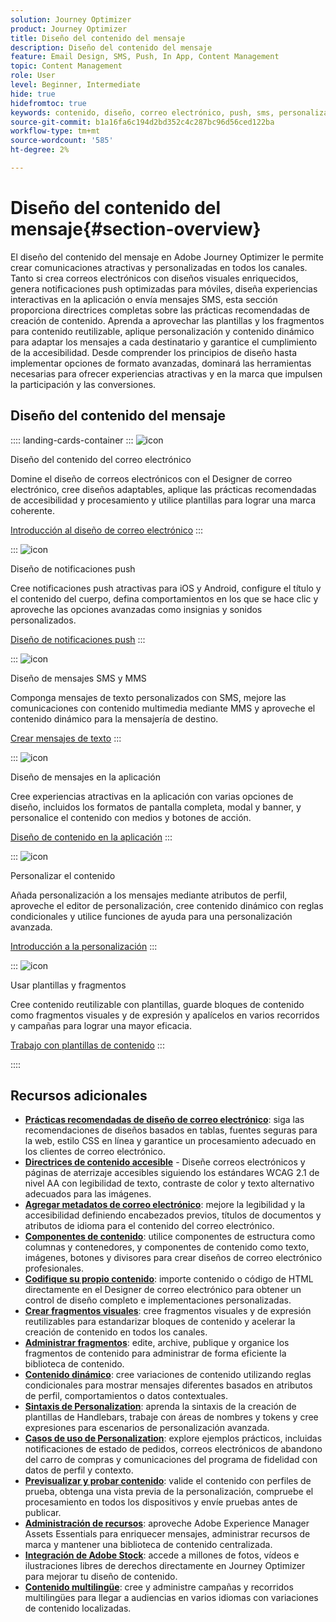 ```yaml
---
solution: Journey Optimizer
product: Journey Optimizer
title: Diseño del contenido del mensaje
description: Diseño del contenido del mensaje
feature: Email Design, SMS, Push, In App, Content Management
topic: Content Management
role: User
level: Beginner, Intermediate
hide: true
hidefromtoc: true
keywords: contenido, diseño, correo electrónico, push, sms, personalización, plantillas
source-git-commit: b1a16fa6c194d2bd352c4c287bc96d56ced122ba
workflow-type: tm+mt
source-wordcount: '585'
ht-degree: 2%

---
```


# Diseño del contenido del mensaje{#section-overview}

El diseño del contenido del mensaje en Adobe Journey Optimizer le permite crear comunicaciones atractivas y personalizadas en todos los canales. Tanto si crea correos electrónicos con diseños visuales enriquecidos, genera notificaciones push optimizadas para móviles, diseña experiencias interactivas en la aplicación o envía mensajes SMS, esta sección proporciona directrices completas sobre las prácticas recomendadas de creación de contenido. Aprenda a aprovechar las plantillas y los fragmentos para contenido reutilizable, aplique personalización y contenido dinámico para adaptar los mensajes a cada destinatario y garantice el cumplimiento de la accesibilidad. Desde comprender los principios de diseño hasta implementar opciones de formato avanzadas, dominará las herramientas necesarias para ofrecer experiencias atractivas y en la marca que impulsen la participación y las conversiones.

## Diseño del contenido del mensaje

:::: landing-cards-container
:::
![icon](https://cdn.experienceleague.adobe.com/icons/email.svg)

Diseño del contenido del correo electrónico

Domine el diseño de correos electrónicos con el Designer de correo electrónico, cree diseños adaptables, aplique las prácticas recomendadas de accesibilidad y procesamiento y utilice plantillas para lograr una marca coherente.

[Introducción al diseño de correo electrónico](../email/get-started-email-design.md)
:::

:::
![icon](https://cdn.experienceleague.adobe.com/icons/mobile.svg)

Diseño de notificaciones push

Cree notificaciones push atractivas para iOS y Android, configure el título y el contenido del cuerpo, defina comportamientos en los que se hace clic y aproveche las opciones avanzadas como insignias y sonidos personalizados.

[Diseño de notificaciones push](../push/design-push.md)
:::

:::
![icon](https://cdn.experienceleague.adobe.com/icons/chat.svg)

Diseño de mensajes SMS y MMS

Componga mensajes de texto personalizados con SMS, mejore las comunicaciones con contenido multimedia mediante MMS y aproveche el contenido dinámico para la mensajería de destino.

[Crear mensajes de texto](../sms/create-sms.md)
:::

:::
![icon](https://cdn.experienceleague.adobe.com/icons/device-mobile.svg)

Diseño de mensajes en la aplicación

Cree experiencias atractivas en la aplicación con varias opciones de diseño, incluidos los formatos de pantalla completa, modal y banner, y personalice el contenido con medios y botones de acción.

[Diseño de contenido en la aplicación](../in-app/design-in-app.md)
:::

:::
![icon](https://cdn.experienceleague.adobe.com/icons/personalization.svg)

Personalizar el contenido

Añada personalización a los mensajes mediante atributos de perfil, aproveche el editor de personalización, cree contenido dinámico con reglas condicionales y utilice funciones de ayuda para una personalización avanzada.

[Introducción a la personalización](../personalization/personalize.md)
:::

:::
![icon](https://cdn.experienceleague.adobe.com/icons/duplicate.svg)

Usar plantillas y fragmentos

Cree contenido reutilizable con plantillas, guarde bloques de contenido como fragmentos visuales y de expresión y apalícelos en varios recorridos y campañas para lograr una mayor eficacia.

[Trabajo con plantillas de contenido](../content-management/use-content-templates.md)
:::

::::


## Recursos adicionales

- **[Prácticas recomendadas de diseño de correo electrónico](../email/get-started-email-design.md#best-practices)**: siga las recomendaciones de diseños basados en tablas, fuentes seguras para la web, estilo CSS en línea y garantice un procesamiento adecuado en los clientes de correo electrónico.
- **[Directrices de contenido accesible](../email/accessible-content.md)** - Diseñe correos electrónicos y páginas de aterrizaje accesibles siguiendo los estándares WCAG 2.1 de nivel AA con legibilidad de texto, contraste de color y texto alternativo adecuados para las imágenes.
- **[Agregar metadatos de correo electrónico](../email/email-metadata.md)**: mejore la legibilidad y la accesibilidad definiendo encabezados previos, títulos de documentos y atributos de idioma para el contenido del correo electrónico.
- **[Componentes de contenido](../email/content-components.md)**: utilice componentes de estructura como columnas y contenedores, y componentes de contenido como texto, imágenes, botones y divisores para crear diseños de correo electrónico profesionales.
- **[Codifique su propio contenido](../email/code-content.md)**: importe contenido o código de HTML directamente en el Designer de correo electrónico para obtener un control de diseño completo e implementaciones personalizadas.
- **[Crear fragmentos visuales](../content-management/create-fragments.md)**: cree fragmentos visuales y de expresión reutilizables para estandarizar bloques de contenido y acelerar la creación de contenido en todos los canales.
- **[Administrar fragmentos](../content-management/manage-fragments.md)**: edite, archive, publique y organice los fragmentos de contenido para administrar de forma eficiente la biblioteca de contenido.
- **[Contenido dinámico](../personalization/dynamic-content.md)**: cree variaciones de contenido utilizando reglas condicionales para mostrar mensajes diferentes basados en atributos de perfil, comportamientos o datos contextuales.
- **[Sintaxis de Personalization](../personalization/personalization-syntax.md)**: aprenda la sintaxis de la creación de plantillas de Handlebars, trabaje con áreas de nombres y tokens y cree expresiones para escenarios de personalización avanzada.
- **[Casos de uso de Personalization](../personalization/personalization-use-case.md)**: explore ejemplos prácticos, incluidas notificaciones de estado de pedidos, correos electrónicos de abandono del carro de compras y comunicaciones del programa de fidelidad con datos de perfil y contexto.
- **[Previsualizar y probar contenido](../content-management/preview-test.md)**: valide el contenido con perfiles de prueba, obtenga una vista previa de la personalización, compruebe el procesamiento en todos los dispositivos y envíe pruebas antes de publicar.
- **[Administración de recursos](../integrations/assets.md)**: aproveche Adobe Experience Manager Assets Essentials para enriquecer mensajes, administrar recursos de marca y mantener una biblioteca de contenido centralizada.
- **[Integración de Adobe Stock](../integrations/stock.md)**: accede a millones de fotos, vídeos e ilustraciones libres de derechos directamente en Journey Optimizer para mejorar tu diseño de contenido.
- **[Contenido multilingüe](../content-management/multilingual-gs.md)**: cree y administre campañas y recorridos multilingües para llegar a audiencias en varios idiomas con variaciones de contenido localizadas.

